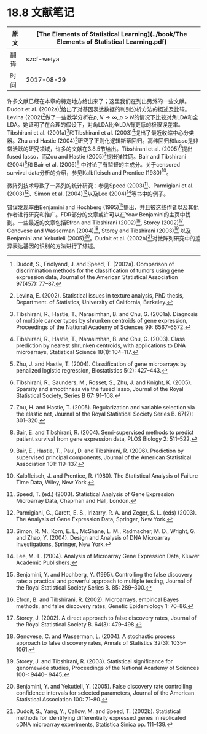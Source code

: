 # 18.8 文献笔记

| 原文   | [The Elements of Statistical Learning](../book/The Elements of Statistical Learning.pdf) |
| ---- | ---------------------------------------- |
| 翻译   | szcf-weiya                               |
| 时间   | 2017-08-29                   |

许多文献已经在本章的特定地方给出来了；这里我们在列出另外的一些文献。Dudoit et al. (2002a)[^1]给出了对基因表达数据的判别分析方法的概述及比较。Levina (2002)[^2]做了一些数学分析在$p, N\rightarrow \infty, p>N$的情况下比较对角LDA和全LDA。她证明了在合理的假设下，对角LDA比全LDA有更低的极限误差率。Tibshirani et al. (2001a)[^3]和Tibshirani et al. (2003)[^4]提出了最近收缩中心分类器。Zhu and Hastie (2004)[^5]研究了正则化逻辑斯蒂回归。高纬回归和lasso是非常活跃的研究领域，许多的文献在3.8.5节给出。Tibshirani et al. (2005)[^6]提出fused lasso，而Zou and Hastie (2005)[^7]提出弹性网。Bair and Tibshirani (2004)[^8]和 Bair et al. (2006)[^9] 中讨论了有监督的主成分。关于censored survival data分析的介绍，参见Kalbfleisch and Prentice (1980)[^10]。

微阵列技术导致了一系列的统计研究：参见Speed (2003)[^11]、Parmigiani et al. (2003)[^12]、Simon et al. (2004)[^13]以及Lee (2004)[^14]等书中的例子。

错误发现率由Benjamini and Hochberg (1995)[^15]提出，并且被这些作者以及其他作者进行研究和推广。FDR部分的文章或许可以在Yoav Benjamini的主页中找到。一些最近的文章包括Efron and Tibshirani (2002)[^16], Storey (2002)[^17], Genovese and Wasserman (2004)[^18], Storey and Tibshirani (2003)[^19] 以及 Benjamini and Yekutieli (2005)[^20]。Dudoit et al. (2002b)[^21]对微阵列研究中的差异表达基因的识别的方法进行了综述。

[^1]: Dudoit, S., Fridlyand, J. and Speed, T. (2002a). Comparison of discrimination methods for the classification of tumors using gene expression data, Journal of the American Statistical Association 97(457): 77–87.
[^2]: Levina, E. (2002). Statistical issues in texture analysis, PhD thesis, Department. of Statistics, University of California, Berkeley.
[^3]: Tibshirani, R., Hastie, T., Narasimhan, B. and Chu, G. (2001a). Diagnosis of multiple cancer types by shrunken centroids of gene expression, Proceedings of the National Academy of Sciences 99: 6567–6572.
[^4]: Tibshirani, R., Hastie, T., Narasimhan, B. and Chu, G. (2003). Class prediction by nearest shrunken centroids, with applications to DNA microarrays, Statistical Science 18(1): 104–117.
[^5]: Zhu, J. and Hastie, T. (2004). Classification of gene microarrays by penalized logistic regression, Biostatistics 5(2): 427–443.
[^6]: Tibshirani, R., Saunders, M., Rosset, S., Zhu, J. and Knight, K. (2005). Sparsity and smoothness via the fused lasso, Journal of the Royal Statistical Society, Series B 67: 91–108.
[^7]: Zou, H. and Hastie, T. (2005). Regularization and variable selection via the elastic net, Journal of the Royal Statistical Society Series B. 67(2): 301–320.
[^8]: Bair, E. and Tibshirani, R. (2004). Semi-supervised methods to predict patient survival from gene expression data, PLOS Biology 2: 511–522.
[^9]: Bair, E., Hastie, T., Paul, D. and Tibshirani, R. (2006). Prediction by supervised principal components, Journal of the American Statistical Association 101: 119–137.
[^10]: Kalbfleisch, J. and Prentice, R. (1980). The Statistical Analysis of Failure Time Data, Wiley, New York.
[^11]: Speed, T. (ed.) (2003). Statistical Analysis of Gene Expression Microarray Data, Chapman and Hall, London.
[^12]: Parmigiani, G., Garett, E. S., Irizarry, R. A. and Zeger, S. L. (eds) (2003). The Analysis of Gene Expression Data, Springer, New York.
[^13]: Simon, R. M., Korn, E. L., McShane, L. M., Radmacher, M. D., Wright, G. and Zhao, Y. (2004). Design and Analysis of DNA Microarray Investigations, Springer, New York.
[^14]: Lee, M.-L. (2004). Analysis of Microarray Gene Expression Data, Kluwer Academic Publishers.
[^15]: Benjamini, Y. and Hochberg, Y. (1995). Controlling the false discovery rate: a practical and powerful approach to multiple testing, Journal of the Royal Statistical Society Series B. 85: 289–300.
[^16]: Efron, B. and Tibshirani, R. (2002). Microarrays, empirical Bayes methods, and false discovery rates, Genetic Epidemiology 1: 70–86.
[^17]: Storey, J. (2002). A direct approach to false discovery rates, Journal of the Royal Statistical Society B. 64(3): 479–498.
[^18]: Genovese, C. and Wasserman, L. (2004). A stochastic process approach to false discovery rates, Annals of Statistics 32(3): 1035–1061.
[^19]: Storey, J. and Tibshirani, R. (2003). Statistical significance for genomewide studies, Proceedings of the National Academy of Sciences 100-: 9440– 9445.
[^20]: Benjamini, Y. and Yekutieli, Y. (2005). False discovery rate controlling confidence intervals for selected parameters, Journal of the American Statistical Association 100: 71–80.
[^21]: Dudoit, S., Yang, Y., Callow, M. and Speed, T. (2002b). Statistical methods for identifying differentially expressed genes in replicated cDNA microarray experiments, Statistica Sinica pp. 111–139.
